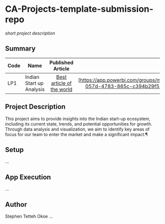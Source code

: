 # CA-Projects-template-submission-repo
*short project description*

## Summary
| Code      | Name        | Published Article |  Deployed App |
|-----------|-------------|:-------------:|------:|
| LP1|Indian Start up Analysis |  [Best article of the world](/) | [https://app.powerbi.com/groups/me/reports/6e56690f-057d-4783-865c-c394b29f5752/ReportSection](/) |

## Project Description
This project aims to provide insights into the Indian start-up ecosystem, including its current state, trends, and potential opportunities for growth. Through data analysis and visualization, we aim to identify key areas of focus for our team to enter the market and make a significant impact.¶

## Setup
...

## App Execution
...

## Author 
Stephen Tetteh Okoe
...

